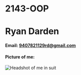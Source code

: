 # 2143-OOP
# Ryan Darden
#### Email: 9407821129rd@gmail.com
#### Picture of me: 
![Headshot of me in suit](https://github.com/user-attachments/assets/fe37e4d9-7979-4330-b3b9-632d65302440)
